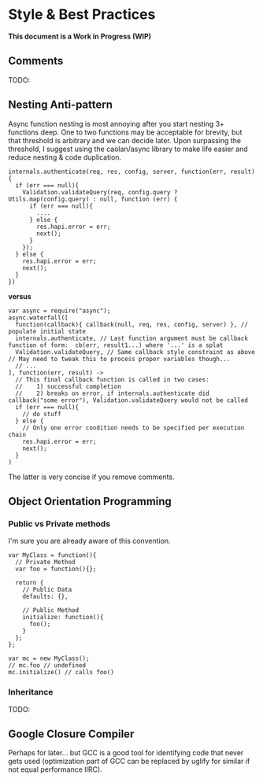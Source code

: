 # Style & Best Practices

**This document is a Work in Progress (WIP)**


## Comments
TODO:


## Nesting Anti-pattern
Async function nesting is most annoying after you start nesting 3+ functions deep. One to two functions may be acceptable for brevity, but that threshold is arbitrary and we can decide later.  Upon surpassing the threshold, I suggest using the caolan/async library to make life easier and reduce nesting & code duplication.

    internals.authenticate(req, res, config, server, function(err, result){
      if (err === null){
        Validation.validateQuery(req, config.query ? Utils.map(config.query) : null, function (err) {
          if (err === null){
            ....
          } else {
            res.hapi.error = err;
            next();
          }
        });
      } else {
        res.hapi.error = err;
        next();
      }
    })

**versus**

    var async = require("async");
    async.waterfall([
      function(callback){ callback(null, req, res, config, server) }, // populate initial state
      internals.authenticate, // Last function argument must be callback function of form:  cb(err, result1...) where '...' is a splat
      Validation.validateQuery, // Same callback style constraint as above // May need to tweak this to process proper variables though...
      // ...
    ], function(err, result) ->
      // This final callback function is called in two cases:
      //    1) successful completion
      //    2) breaks on error, if internals.authenticate did callback("some error"), Validation.validateQuery would not be called
      if (err === null){
        // do stuff
      } else {
        // Only one error condition needs to be specified per execution chain
        res.hapi.error = err;
        next();
      }
    )


The latter is very concise if you remove comments.  


## Object Orientation Programming
### Public vs Private methods
I'm sure you are already aware of this convention.  

    var MyClass = function(){
      // Private Method
      var foo = function(){};

      return {
        // Public Data
        defaults: {},

        // Public Method
        initialize: function(){
          foo();
        }
      };
    };

    var mc = new MyClass();
    // mc.foo // undefined
    mc.initialize() // calls foo()

### Inheritance
TODO:

## Google Closure Compiler 
Perhaps for later... but GCC is a good tool for identifying code that never gets used (optimization part of GCC can be replaced by uglify for similar if not equal performance IIRC).